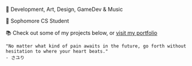 🎨 Development, Art, Design, GameDev & Music

🏫 Sophomore CS Student

📚 Check out some of my projects below, or [visit my portfolio](https://hotaru-hspr.github.io)

```
"No matter what kind of pain awaits in the future, go forth without hesitation to where your heart beats."
- さユり
```
